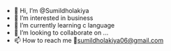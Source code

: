 - 👋 Hi, I’m @Sumildholakiya
- 👀 I’m interested in business 
- 🌱 I’m currently learning c language 
- 💞️ I’m looking to collaborate on ...
- 📫 How to reach me 📨sumildholakiya06@gmail.com

<!---
Sumildholakiya/Sumildholakiya is a ✨ special ✨ repository because its `README.md` (this file) appears on your GitHub profile.
You can click the Preview link to take a look at your changes.
--->
